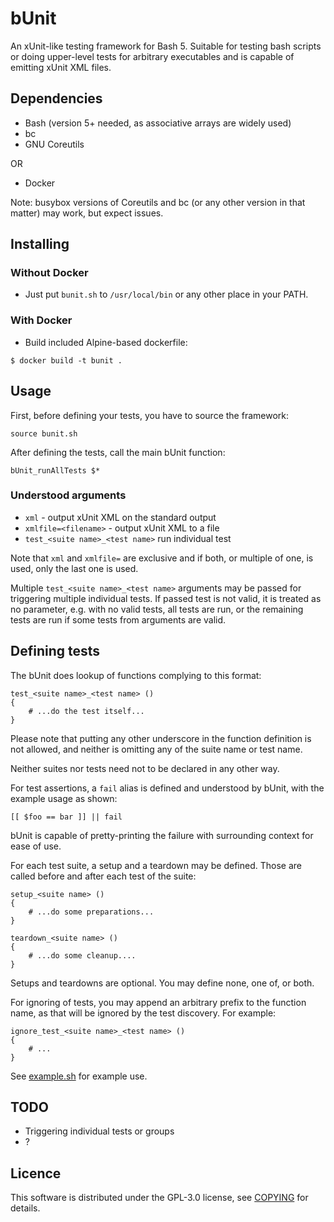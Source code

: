 # bUnit

An xUnit-like testing framework for Bash 5. Suitable for testing bash scripts or doing upper-level
tests for arbitrary executables and is capable of emitting xUnit XML files.

## Dependencies

- Bash (version 5+ needed, as associative arrays are widely used)
- bc
- GNU Coreutils

OR

- Docker

Note: busybox versions of Coreutils and bc (or any other version in that matter) may work, but
expect issues.

## Installing
### Without Docker

- Just put `bunit.sh` to `/usr/local/bin` or any other place in your PATH.

### With Docker

- Build included Alpine-based dockerfile:

```
$ docker build -t bunit .
```

## Usage

First, before defining your tests, you have to source the framework:

```
source bunit.sh
```

After defining the tests, call the main bUnit function:  

```
bUnit_runAllTests $*
```

### Understood arguments

- `xml` - output xUnit XML on the standard output
- `xmlfile=<filename>` - output xUnit XML to a file
- `test_<suite name>_<test name>` run individual test

Note that `xml` and `xmlfile=` are exclusive and if both, or multiple of one, is used, only the last
one is used.

Multiple `test_<suite name>_<test name>` arguments may be passed for triggering multiple individual
tests. If passed test is not valid, it is treated as no parameter, e.g. with no valid tests, all
tests are run, or the remaining tests are run if some tests from arguments are valid.

## Defining tests

The bUnit does lookup of functions complying to this format:

```
test_<suite name>_<test name> ()
{
    # ...do the test itself...
}
```

Please note that putting any other underscore in the function definition is not allowed, and neither
is omitting any of the suite name or test name.

Neither suites nor tests need not to be declared in any other way.

For test assertions, a `fail` alias is defined and understood by bUnit, with the example usage as
shown:

```
[[ $foo == bar ]] || fail
```

bUnit is capable of pretty-printing the failure with surrounding context for ease of use.

For each test suite, a setup and a teardown may be defined. Those are called before and
after each test of the suite:

```
setup_<suite name> ()
{
    # ...do some preparations...
}

teardown_<suite name> ()
{
    # ...do some cleanup....
}
```

Setups and teardowns are optional. You may define none, one of, or both.

For ignoring of tests, you may append an arbitrary prefix to the function name, as that will
be ignored by the test discovery. For example:

```
ignore_test_<suite name>_<test name> ()
{
    # ...
}
```

See [example.sh](example.sh) for example use.


## TODO

- Triggering individual tests or groups
- ?


## Licence

This software is distributed under the GPL-3.0 license, see [COPYING](COPYING) for details.
